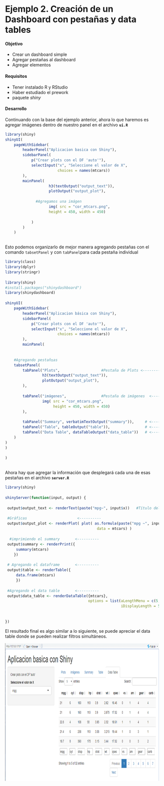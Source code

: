 # Ejemplo 2. Creación de un Dashboard con pestañas y data tables

#### Objetivo

- Crear un dashboard simple
- Agregar pestañas al dashboard
- Agregar elementos

#### Requisitos
- Tener instalado R y RStudio
- Haber estudiado el prework
- paquete _shiny_

#### Desarrollo


Continuando con la base del ejemplo anterior, ahora lo que haremos es agregar imágenes dentro de nuestro panel en el archivo **`ui.R`**

```R
library(shiny)
shinyUI(
    pageWithSidebar(
        headerPanel("Aplicacion basica con Shiny"),
        sidebarPanel(
            p("Crear plots con el DF 'auto'"), 
            selectInput("x", "Seleccione el valor de X",
                        choices = names(mtcars))
        ),
        mainPanel(
                    h3(textOutput("output_text")), 
                    plotOutput("output_plot"), 
              
              #Agregamos una imágen
                    img( src = "cor_mtcars.png", 
                    height = 450, width = 450)
              
            )
        )
    )
    

```

Esto podemos organizarlo de mejor manera agregando pestañas con el comando `tabsetPanel` y con `tabPanel`para cada pestaña individual

```R
library(class)
library(dplyr)
library(stringr)

library(shiny)
#install.packages("shinydashboard")
library(shinydashboard)

shinyUI(
    pageWithSidebar(
        headerPanel("Aplicacion básica con Shiny"),
        sidebarPanel(
            p("Crear plots con el DF 'auto'"), 
            selectInput("x", "Seleccione el valor de X",
                        choices = names(mtcars))
        ),
        mainPanel(
            
          
    #Agregando pestañ±as
    tabsetPanel(
        tabPanel("Plots",                   #Pestaña de Plots <---------
                 h3(textOutput("output_text")), 
                 plotOutput("output_plot"), 
        ),
        
        tabPanel("imágenes",                #Pestaña de imágenes  <---------
                 img( src = "cor_mtcars.png", 
                      height = 450, width = 450)
        ), 
        
        tabPanel("Summary", verbatimTextOutput("summary")),     # <--------- Summary
        tabPanel("Table", tableOutput("table")),                # <--------- Table
        tabPanel("Data Table", dataTableOutput("data_table"))   # <--------- Data table
    )
)
)

)



```

Ahora hay que agregar la información que desplegará cada una de esas pestañas en el archivo **`server.R`**

```R
library(shiny)

shinyServer(function(input, output) {

 output$output_text <- renderText(paste("mpg~", input$x))   #Título del main Panel
 
 #Gráficas                       <----------
 output$output_plot <- renderPlot( plot( as.formula(paste("mpg ~", input$x)),
                                          data = mtcars) )
 
  #imprimiendo el summary       <----------                                  
 output$summary <- renderPrint({
     summary(mtcars)
    })
     
 # Agregando el dataframe       <----------
 output$table <- renderTable({ 
     data.frame(mtcars)
     })
 
 #Agregando el data table       <----------
 output$data_table <- renderDataTable({mtcars}, 
                                      options = list(aLengthMenu = c(5,25,50),
                                                     iDisplayLength = 5))
                                    
       
})
```


El resultado final es algo similar a lo siguiente, se puede apreciar el data table donde se pueden realizar filtros simultáneos. 

<img src="imagenes/2.1.png" width="790" height="450">

